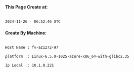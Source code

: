 
   
#### This Page Create at:

```bash

2024-11-26 - 06:52:46 UTC

```

#### Create By Machine:

```bash

Host Name : fv-az1272-97

platform  : Linux-6.5.0-1025-azure-x86_64-with-glibc2.35

Ip Local  : 10.1.0.221

```

